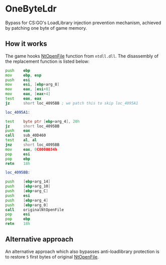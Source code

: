 # OneByteLdr
Bypass for CS:GO's LoadLibrary injection prevention mechanism, achieved by patching one byte of game memory. 

## How it works
The game hooks [NtOpenFile](https://docs.microsoft.com/en-us/windows/win32/api/winternl/nf-winternl-ntopenfile) function from `ntdll.dll`. The disassembly of the replacement function is listed below:

```asm
push    ebp
mov     ebp, esp
push    esi
mov     esi, [ebp+arg_8]
mov     eax, [esi+8]
mov     eax, [eax+4]
test    eax, eax
jz      short loc_4095BB ; we patch this to skip loc_4095A1

loc_4095A1:

test    byte ptr [ebp+arg_4], 20h
jz      short loc_4095BB
push    eax
call    sub_40D460
test    al, al
jnz     short loc_4095BB
mov     eax, 0C0000034h
pop     esi
pop     ebp
retn    18h

loc_4095BB:

push    [ebp+arg_14]
push    [ebp+arg_10]
push    [ebp+arg_C]
push    esi
push    [ebp+arg_4]
push    [ebp+arg_0]
call    originalNtOpenFile
pop     esi
pop     ebp
retn    18h
```

## Alternative approach
An alternative approach which also bypasses anti-loadlibrary protection is to restore `5` first bytes of original [NtOpenFile](https://docs.microsoft.com/en-us/windows/win32/api/winternl/nf-winternl-ntopenfile).
